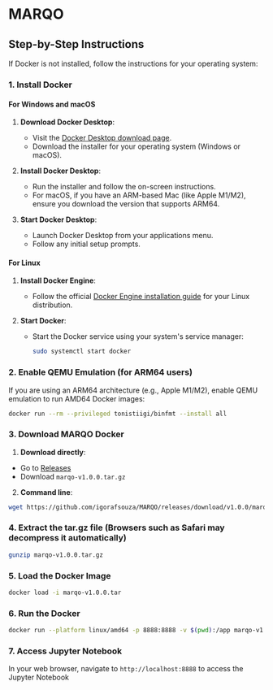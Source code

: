 # MARQO

## Step-by-Step Instructions

If Docker is not installed, follow the instructions for your operating system:

### 1. Install Docker

#### For Windows and macOS

1. **Download Docker Desktop**:
   - Visit the [Docker Desktop download page](https://www.docker.com/products/docker-desktop).
   - Download the installer for your operating system (Windows or macOS).

2. **Install Docker Desktop**:
   - Run the installer and follow the on-screen instructions.
   - For macOS, if you have an ARM-based Mac (like Apple M1/M2), ensure you download the version that supports ARM64.

3. **Start Docker Desktop**:
   - Launch Docker Desktop from your applications menu.
   - Follow any initial setup prompts.

#### For Linux

1. **Install Docker Engine**:
   - Follow the official [Docker Engine installation guide](https://docs.docker.com/engine/install/) for your Linux distribution.

2. **Start Docker**:
   - Start the Docker service using your system's service manager:

     ```sh
     sudo systemctl start docker
     ```

### 2. Enable QEMU Emulation (for ARM64 users)

If you are using an ARM64 architecture (e.g., Apple M1/M2), enable QEMU emulation to run AMD64 Docker images:

```sh
docker run --rm --privileged tonistiigi/binfmt --install all
```

### 3. Download MARQO Docker

1. **Download directly**:
  - Go to [Releases](https://github.com/igorafsouza/MARQO/releases)
  - Download `marqo-v1.0.0.tar.gz`

2. **Command line**:
  ```sh
  wget https://github.com/igorafsouza/MARQO/releases/download/v1.0.0/marqo-v1.0.0.tar.gz
  ```

### 4. Extract the tar.gz file (Browsers such as Safari may decompress it automatically)
  ```sh
  gunzip marqo-v1.0.0.tar.gz
  ```

### 5. Load the Docker Image
  ```sh
  docker load -i marqo-v1.0.0.tar
  ```

### 6. Run the Docker
  ```sh
  docker run --platform linux/amd64 -p 8888:8888 -v $(pwd):/app marqo-v1.0.0
  ```

### 7. Access Jupyter Notebook
  In your web browser, navigate to `http://localhost:8888` to access the Jupyter Notebook 
